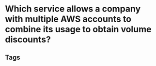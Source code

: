 # Which service allows a company with multiple AWS accounts to combine its usage to obtain volume discounts?

## Tags

